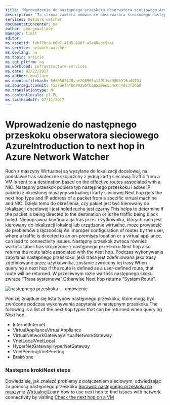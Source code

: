 ```yaml
---
title: "Wprowadzenie do następnego przeskoku obserwatora sieciowego Azure | Dokumentacja firmy Microsoft"
description: "Ta strona zawiera omówienie obserwatora sieciowego następnego przeskoku możliwości"
services: network-watcher
documentationcenter: na
author: georgewallace
manager: timlt
editor: 
ms.assetid: febf7bca-e0b7-41d5-838f-a5a40ebc5aac
ms.service: network-watcher
ms.devlang: na
ms.topic: article
ms.tgt_pltfrm: na
ms.workload: infrastructure-services
ms.date: 02/22/2017
ms.author: gwallace
ms.openlocfilehash: 5dd65d2418cae206965a13013dd990b916ad0733
ms.sourcegitcommit: f537befafb079256fba0529ee554c034d73f36b0
ms.translationtype: MT
ms.contentlocale: pl-PL
ms.lasthandoff: 07/11/2017
---
```

# <a name="introduction-to-next-hop-in-azure-network-watcher"></a><span data-ttu-id="2a04d-103">Wprowadzenie do następnego przeskoku obserwatora sieciowego Azure</span><span class="sxs-lookup"><span data-stu-id="2a04d-103">Introduction to next hop in Azure Network Watcher</span></span>

<span data-ttu-id="2a04d-104">Ruch z maszyny Wirtualnej są wysyłane do lokalizacji docelowej, na podstawie tras skuteczne skojarzony z jedną kartą sieciową.</span><span class="sxs-lookup"><span data-stu-id="2a04d-104">Traffic from a VM is sent to a destination based on the effective routes associated with a NIC.</span></span> <span data-ttu-id="2a04d-105">Następny przeskok pobiera typ następnego przeskoku i adres IP pakietu z określonej maszyny wirtualnej i karty sieciowej.</span><span class="sxs-lookup"><span data-stu-id="2a04d-105">Next hop gets the next hop type and IP address of a packet from a specific virtual machine and NIC.</span></span> <span data-ttu-id="2a04d-106">Dzięki temu do określenia, czy pakiet jest być kierowany do lokalizacji docelowej i jest holed ruchu jest czarny.</span><span class="sxs-lookup"><span data-stu-id="2a04d-106">This helps to determine if the packet is being directed to the destination or is the traffic being black holed.</span></span> <span data-ttu-id="2a04d-107">Niepoprawna konfiguracja tras przez użytkownika, których ruch jest kierowany do lokalizacji lokalnej lub urządzenie wirtualne, może prowadzić do problemów z łącznością.</span><span class="sxs-lookup"><span data-stu-id="2a04d-107">An improper configuration of routes by the user, where a traffic is directed to an on-premises location or a virtual appliance, can lead to connectivity issues.</span></span> <span data-ttu-id="2a04d-108">Następny przeskok zwraca również wartość tabeli tras skojarzone z następnego przeskoku.</span><span class="sxs-lookup"><span data-stu-id="2a04d-108">Next hop also returns the route table associated with the next hop.</span></span> <span data-ttu-id="2a04d-109">Podczas wykonywania zapytania następnego przeskoku, jeśli trasa jest zdefiniowana jako trasy zdefiniowane przez użytkownika, zostanie zwrócony tej trasy.</span><span class="sxs-lookup"><span data-stu-id="2a04d-109">When querying a next hop if the route is defined as a user-defined route, that route will be returned.</span></span> <span data-ttu-id="2a04d-110">W przeciwnym razie wartość następnego skoku zwraca "Trasa systemowa".</span><span class="sxs-lookup"><span data-stu-id="2a04d-110">Otherwise Next hop returns "System Route".</span></span>

![następnego przeskoku — omówienie][1]

<span data-ttu-id="2a04d-112">Poniżej znajduje się lista typów następnego przeskoku, które mogą być zwrócone podczas wykonywania zapytania w następnym przeskoku.</span><span class="sxs-lookup"><span data-stu-id="2a04d-112">The following is a list of the next hop types that can be returned when querying Next hop.</span></span>

* <span data-ttu-id="2a04d-113">Internet</span><span class="sxs-lookup"><span data-stu-id="2a04d-113">Internet</span></span>
* <span data-ttu-id="2a04d-114">VirtualAppliance</span><span class="sxs-lookup"><span data-stu-id="2a04d-114">VirtualAppliance</span></span>
* <span data-ttu-id="2a04d-115">VirtualNetworkGateway</span><span class="sxs-lookup"><span data-stu-id="2a04d-115">VirtualNetworkGateway</span></span>
* <span data-ttu-id="2a04d-116">VnetLocal</span><span class="sxs-lookup"><span data-stu-id="2a04d-116">VnetLocal</span></span>
* <span data-ttu-id="2a04d-117">HyperNetGateway</span><span class="sxs-lookup"><span data-stu-id="2a04d-117">HyperNetGateway</span></span>
* <span data-ttu-id="2a04d-118">VnetPeering</span><span class="sxs-lookup"><span data-stu-id="2a04d-118">VnetPeering</span></span>
* <span data-ttu-id="2a04d-119">Brak</span><span class="sxs-lookup"><span data-stu-id="2a04d-119">None</span></span>

### <a name="next-steps"></a><span data-ttu-id="2a04d-120">Następne kroki</span><span class="sxs-lookup"><span data-stu-id="2a04d-120">Next steps</span></span>

<span data-ttu-id="2a04d-121">Dowiedz się, jak znaleźć problemy z połączeniem sieciowym, odwiedzając za pomocą następnego przeskoku [Sprawdź następnego przeskoku na maszynie Wirtualnej](network-watcher-check-next-hop-portal.md)</span><span class="sxs-lookup"><span data-stu-id="2a04d-121">Learn how to use next hop to find issues with network connectivity by visiting [Check the next hop on a VM](network-watcher-check-next-hop-portal.md)</span></span>

<!--Image references-->
[1]: ./media/network-watcher-next-hop-overview/figure1.png













